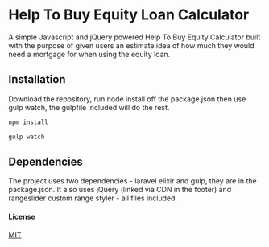 

# Help To Buy Equity Loan Calculator
A simple Javascript and jQuery powered Help To Buy Equity Calculator built with the purpose of given users an estimate idea of how much they would need a mortgage for when using the equity loan.
## Installation
Download the repository, run node install off the package.json then use gulp watch, the gulpfile included will do the rest.

```bash
npm install
```
```bash
gulp watch
```
## Dependencies
The project uses two dependencies - laravel elixir and gulp, they are in the package.json. It also uses jQuery (linked via CDN in the footer) and rangeslider custom range styler - all files included.

#### License
[MIT](https://choosealicense.com/licenses/mit)
